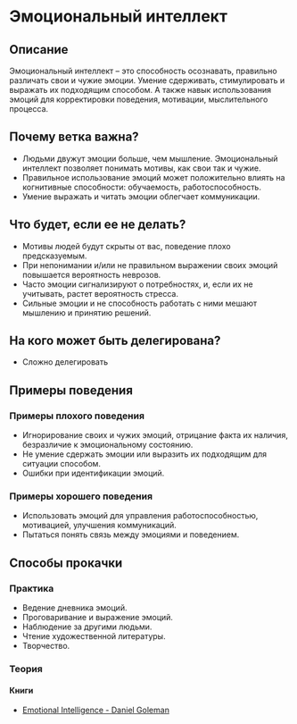 # Эмоциональный интеллект
## Описание
Эмоциональный интеллект – это способность осознавать, правильно различать свои и чужие эмоции. 
Умение сдерживать, стимулировать и выражать их подходящим способом. 
А также навык использования эмоций для корректировки поведения, мотивации, мыслительного процесса.

## Почему ветка важна?
- Людьми двужут эмоции больше, чем мышление. Эмоциональный интеллект позволяет понимать мотивы, как свои так и чужие.
- Правильное использование эмоций может положительно влиять на когнитивные способности: обучаемость, работоспособность.
- Умение выражать и читать эмоции облегчает коммуникации.

## Что будет, если ее не делать?
- Мотивы людей будут скрыты от вас, поведение плохо предсказуемым.
- При непонимании и/или не правильном выражении своих эмоций повышается вероятность неврозов.
- Часто эмоции сигнализируют о потребностях, и, если их не учитывать, растет вероятность стресса.
- Сильные эмоции и не способность работать с ними мешают мышлению и принятию решений.

## На кого может быть делегирована?
- Сложно делегировать

## Примеры поведения
### Примеры плохого поведения
- Игнорирование своих и чужих эмоций, отрицание факта их наличия, безразличие к эмоциональному состоянию.
- Не умение сдержать эмоции или выразить их подходящим для ситуации способом.
- Ошибки при идентификации эмоций.

### Примеры хорошего поведения
- Использовать эмоций для управления работоспособностью, мотивацией, улучшения коммуникаций.
- Пытаться понять связь между эмоциями и поведением.

## Способы прокачки
### Практика
- Ведение дневника эмоций. 
- Проговаривание и выражение эмоций. 
- Наблюдение за другими людьми. 
- Чтение художественной литературы. 
- Творчество.

### Теория
#### Книги
- [Emotional Intelligence - Daniel Goleman](https://www.amazon.com/Emotional-Intelligence-10th-Anniversary-Matter/dp/055380491X/)
